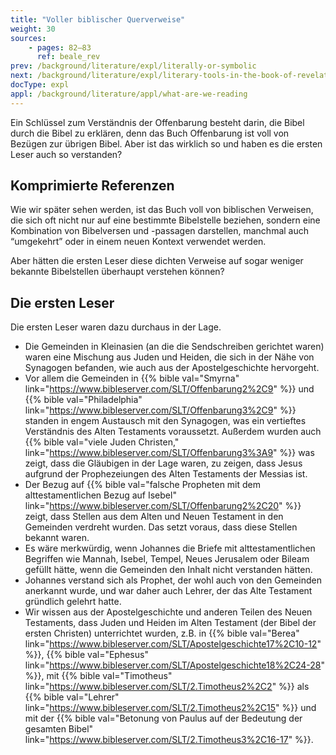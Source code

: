```yaml
---
title: "Voller biblischer Querverweise"
weight: 30
sources:
    - pages: 82–83
      ref: beale_rev
prev: /background/literature/expl/literally-or-symbolic
next: /background/literature/expl/literary-tools-in-the-book-of-revelation
docType: expl
appl: /background/literature/appl/what-are-we-reading
---
```


Ein Schlüssel zum Verständnis der Offenbarung besteht darin, die Bibel durch die Bibel zu erklären, denn das Buch Offenbarung ist voll von Bezügen zur übrigen Bibel. Aber ist das wirklich so und haben es die ersten Leser auch so verstanden?

## Komprimierte Referenzen

<a name="02d7"></a>
Wie wir später sehen werden, ist das Buch voll von biblischen Verweisen, die sich oft nicht nur auf eine bestimmte Bibelstelle beziehen, sondern eine Kombination von Bibelversen und -passagen darstellen, manchmal auch “umgekehrt” oder in einem neuen Kontext verwendet werden.

Aber hätten die ersten Leser diese dichten Verweise auf sogar weniger bekannte Bibelstellen überhaupt verstehen können?

## Die ersten Leser

<a name="2957"></a>
Die ersten Leser waren dazu durchaus in der Lage.

- Die Gemeinden in Kleinasien (an die die Sendschreiben gerichtet waren) waren eine Mischung aus Juden und Heiden, die sich in der Nähe von Synagogen befanden, wie auch aus der Apostelgeschichte hervorgeht.
- Vor allem die Gemeinden in {{% bible val="Smyrna" link="https://www.bibleserver.com/SLT/Offenbarung2%2C9" %}} und {{% bible val="Philadelphia" link="https://www.bibleserver.com/SLT/Offenbarung3%2C9" %}} standen in engem Austausch mit den Synagogen, was ein vertieftes Verständnis des Alten Testaments voraussetzt. Außerdem wurden auch {{% bible val="viele Juden Christen," link="https://www.bibleserver.com/SLT/Offenbarung3%3A9" %}} was zeigt, dass die Gläubigen in der Lage waren, zu zeigen, dass Jesus aufgrund der Prophezeiungen des Alten Testaments der Messias ist.
- Der Bezug auf {{% bible val="falsche Propheten mit dem alttestamentlichen Bezug auf Isebel" link="https://www.bibleserver.com/SLT/Offenbarung2%2C20" %}} zeigt, dass Stellen aus dem Alten und Neuen Testament in den Gemeinden verdreht wurden. Das setzt voraus, dass diese Stellen bekannt waren.
- Es wäre merkwürdig, wenn Johannes die Briefe mit alttestamentlichen Begriffen wie Mannah, Isebel, Tempel, Neues Jerusalem oder Bileam gefüllt hätte, wenn die Gemeinden den Inhalt nicht verstanden hätten.
- Johannes verstand sich als Prophet, der wohl auch von den Gemeinden anerkannt wurde, und war daher auch Lehrer, der das Alte Testament gründlich gelehrt hatte.
- Wir wissen aus der Apostelgeschichte und anderen Teilen des Neuen Testaments, dass Juden und Heiden im Alten Testament (der Bibel der ersten Christen) unterrichtet wurden, z.B. in {{% bible val="Berea" link="https://www.bibleserver.com/SLT/Apostelgeschichte17%2C10-12" %}}, {{% bible val="Ephesus" link="https://www.bibleserver.com/SLT/Apostelgeschichte18%2C24-28" %}}, mit {{% bible val="Timotheus" link="https://www.bibleserver.com/SLT/2.Timotheus2%2C2" %}} als {{% bible val="Lehrer" link="https://www.bibleserver.com/SLT/2.Timotheus2%2C15" %}} und mit der {{% bible val="Betonung von Paulus auf der Bedeutung der gesamten Bibel" link="https://www.bibleserver.com/SLT/2.Timotheus3%2C16-17" %}}.

